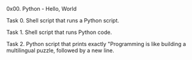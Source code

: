 0x00. Python - Hello, World

Task 0. Shell script that runs a Python script.

Task 1. Shell script that runs Python code.

Task 2. Python script that prints exactly "Programming is like building a multilingual puzzle, followed by a new line.
